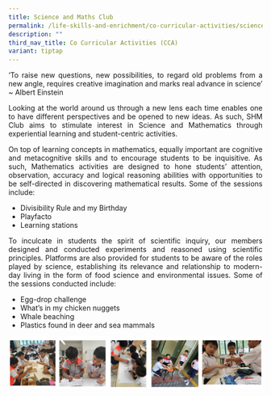 ```yaml
---
title: Science and Maths Club
permalink: /life-skills-and-enrichment/co-curricular-activities/science-horticulture-math-club/
description: ""
third_nav_title: Co Curricular Activities (CCA)
variant: tiptap
---
```

<p align="justify">
‘To raise new questions, new possibilities, to regard old problems from a new angle, requires creative imagination and marks real advance in science’ ~ Albert Einstein </p>

  
<p align="justify">
Looking at the world around us through a new lens each time enables one to have different perspectives and be opened to new ideas. As such, SHM Club aims to stimulate interest in Science and Mathematics through experiential learning and student-centric activities.&nbsp;</p>

  
<p align="justify">
On top of learning concepts in mathematics, equally important are cognitive and metacognitive skills and to encourage students to be inquisitive. As such, Mathematics activities are designed to hone students’ attention, observation, accuracy and logical reasoning abilities with opportunities to be self-directed in discovering mathematical results. Some of the sessions include:&nbsp; </p>

  

* Divisibility Rule and my Birthday&nbsp;
* Playfacto
* Learning stations&nbsp;

<p align="justify">
To inculcate in students the spirit of scientific inquiry, our members designed and conducted experiments and reasoned using scientific principles. Platforms are also provided for students to be aware of the roles played by science, establishing its relevance and relationship to modern-day living in the form of food science and environmental issues. Some of the sessions conducted include: </p>

* Egg-drop challenge
* What’s in my chicken nuggets
* Whale beaching&nbsp;
* Plastics found in deer and sea mammals


![](/images/shmclub.png)